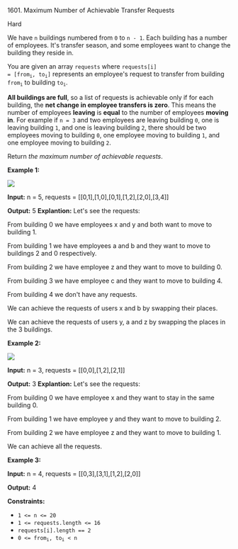 1601\. Maximum Number of Achievable Transfer Requests

Hard

We have `n` buildings numbered from `0` to `n - 1`. Each building has a number of employees. It's transfer season, and some employees want to change the building they reside in.

You are given an array `requests` where <code>requests[i] = [from<sub>i</sub>, to<sub>i</sub>]</code> represents an employee's request to transfer from building <code>from<sub>i</sub></code> to building <code>to<sub>i</sub></code>.

**All buildings are full**, so a list of requests is achievable only if for each building, the **net change in employee transfers is zero**. This means the number of employees **leaving** is **equal** to the number of employees **moving in**. For example if `n = 3` and two employees are leaving building `0`, one is leaving building `1`, and one is leaving building `2`, there should be two employees moving to building `0`, one employee moving to building `1`, and one employee moving to building `2`.

Return _the maximum number of achievable requests_.

**Example 1:**

![](https://assets.leetcode.com/uploads/2020/09/10/move1.jpg)

**Input:** n = 5, requests = [[0,1],[1,0],[0,1],[1,2],[2,0],[3,4]]

**Output:** 5 **Explantion:** Let's see the requests: 

From building 0 we have employees x and y and both want to move to building 1.

From building 1 we have employees a and b and they want to move to buildings 2 and 0 respectively. 

From building 2 we have employee z and they want to move to building 0.

From building 3 we have employee c and they want to move to building 4.

From building 4 we don't have any requests. 

We can achieve the requests of users x and b by swapping their places. 

We can achieve the requests of users y, a and z by swapping the places in the 3 buildings.

**Example 2:**

![](https://assets.leetcode.com/uploads/2020/09/10/move2.jpg)

**Input:** n = 3, requests = [[0,0],[1,2],[2,1]]

**Output:** 3 **Explantion:** Let's see the requests:

From building 0 we have employee x and they want to stay in the same building 0. 

From building 1 we have employee y and they want to move to building 2.

From building 2 we have employee z and they want to move to building 1. 

We can achieve all the requests.

**Example 3:**

**Input:** n = 4, requests = [[0,3],[3,1],[1,2],[2,0]]

**Output:** 4

**Constraints:**

*   `1 <= n <= 20`
*   `1 <= requests.length <= 16`
*   `requests[i].length == 2`
*   <code>0 <= from<sub>i</sub>, to<sub>i</sub> < n</code>